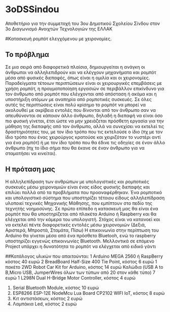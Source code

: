 # 3oDSSindou
Αποθετήριο για την συμμετοχή του 3ου Δημοτικού Σχολείου Σίνδου στον 3ο Διαγωνισμό Ανοιχτών Τεχνολογιών της ΕΛΛΑΚ


#Κατασκευή ρομπότ ελεγχόμενου με χειρονομίες.

## Το πρόβλημα 
Σε μια σειρά από διαφορετικά πλαίσια, δημιουργείται η ανάγκη οι άνθρωποι να αλληλεπιδρούν και να ελέγχουν μηχανήματα και ρομπότ μέσα από φυσικές διεπαφές,
όπως είναι η ομιλία και οι χειρονομίες. Παραδείγματα τέτοιων περιπτώσεων είναι οι χειρουργικές επεμβάσεις με χρήση ρομπότ, η πραγματοποίηση εργασιών σε περιβάλλον επικίνδυνο για τον άνθρωπο από ρομπότ που ελέγχονται από απόσταση ή ακόμα και η υποστήριξη ατόμων με αναπηρία από ρομποτικές συσκευές. Σε όλες αυτές τις περιπτώσεις είναι πολύ κρίσημο το ρομπότ
να μπορεί να ακολουθεί με ακρίβεια εντολές που δίνονται από τον άνθρωπο σαν να απευθύνονται σε κάποιον άλλο άνθρωπο, δηλαδή η διεπαφή να είναι όσο πιο φυσική γίνεται, έτσι ώστε να μην χρειάζεται πρόσθετη εργασία για την μάθηση της διεπαφής από τον άνθρωπο, αλλά να συνεχίσει να εκτελεί τις δραστηριότητες του, με τον ίδιο τρόπο που τις εκτελούσε ο ίδιο (πχ με τον ίδιο τρόπο που ένας χειρούργος κρατούσε και χειριζόταν το νυστέρι αντί για ένα ρομπότ) ή με τον ίδιο τρόπο που θα έδινε τις οδηγίες σε έναν άλλο άνθρωπο (πχ το ίδιο σήμα που θα έκανε σε έναν άνθρωπο για να σταματήσει να κινείται). 

## Η πρόταση μας
Η αλληλεπίδραση των ανθρώπων με υπολογιστικές και ρομποτικές συσκευές μέσω χειρονομιών είναι ένας είδος φυσικής διεπαφής και επιλύει πολλά από τα προβλήματα που προαναφέρθηκαν. 
Ένα ρομποτικό και υπολογιστικό σύστημα που υποστηρίζει τέτοιου είδους αλληλεπίδραση υλοποιεί τεχνικές Μηχανικής Μάθησης, που εμπίπτουν στο πεδίο της τεχνητής νοημοσύνης. Σε πρώτο επίπεδο η κατασκευή μας θα είναι ένα ρομπότ που θα υποστηρίζεται από πλακέτα Arduino ή Raspberry και θα ελέγχεται από την κάμερα του υπολογιστή. Στόχος είναι να κατανοεί και να εκτελεί πέντε διαφορετικές εντολές μέσω χειρονομιών (Δεξιά, Αριστερά, Μπροστά, Σταμάτα, Πίσω) Η επικοινωνία στην περίπτωση του Arduino θα γίνεται μέσα από ένα πρόσθετο Bluetooh, ενώ το raspberry υποστηρίζει εγγενώς επικοινωνίες Bluetooth. Μελλοντικά  σε επόμενο Project υπάρχει η δυνατότητα το ρομπότ να ελέγχεται από ειδικό γάντι 

##Κατάλογος υλικών που απαιτούνται:
1 Arduino MEGA 2560 ή RaspBerry κόστος 40 ευρώ
2 BreadBoard Half-Size 400 Tie Point, κόστος 6 ευρώ
1 πακέτο 2WD Robot Car Kit for Arduino, κόστος 14 ευρώ
Καλώδια (USB A to B,Micro USB, JumperWires όλων των τύπων από 20 στον κάθε τύπο) 7 ευρώ
1 L298N Dual H-Bridge Motor Controller, κόστος 4 ευρώ
1. Serial Bluetooth Module, κόστος 10 ευρώ
1. ESP8266 ESP-12E NodeMcu Lua Board CP2102 WIFI IoT, κόστος 8 ευρώ
1. Κιτ αντιστάσεων, κόστος 2 ευρώ
2. Λαμπάκια Led, κόστος 2 ευρώ

